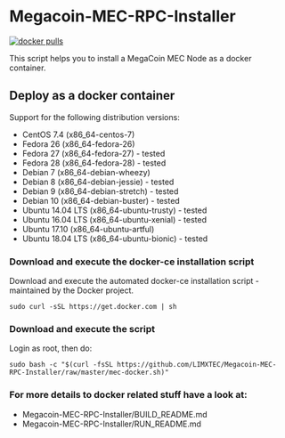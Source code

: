 # Megacoin-MEC-RPC-Installer
[![docker pulls](https://img.shields.io/docker/pulls/limxtec/mec-rpc-server.svg?style=flat)](https://hub.docker.com/r/limxtec/mec-rpc-server/)

This script helps you to install a MegaCoin MEC Node as a docker container.

## Deploy as a docker container

Support for the following distribution versions:
* CentOS 7.4 (x86_64-centos-7)
* Fedora 26 (x86_64-fedora-26)
* Fedora 27 (x86_64-fedora-27) - tested
* Fedora 28 (x86_64-fedora-28) - tested
* Debian 7 (x86_64-debian-wheezy)
* Debian 8 (x86_64-debian-jessie) - tested
* Debian 9 (x86_64-debian-stretch) - tested
* Debian 10 (x86_64-debian-buster) - tested
* Ubuntu 14.04 LTS (x86_64-ubuntu-trusty) - tested
* Ubuntu 16.04 LTS (x86_64-ubuntu-xenial) - tested
* Ubuntu 17.10 (x86_64-ubuntu-artful)
* Ubuntu 18.04 LTS (x86_64-ubuntu-bionic) - tested

### Download and execute the docker-ce installation script

Download and execute the automated docker-ce installation script - maintained by the Docker project.

```
sudo curl -sSL https://get.docker.com | sh
```

### Download and execute the script
Login as root, then do:

```
sudo bash -c "$(curl -fsSL https://github.com/LIMXTEC/Megacoin-MEC-RPC-Installer/raw/master/mec-docker.sh)"
```

### For more details to docker related stuff have a look at:
* Megacoin-MEC-RPC-Installer/BUILD_README.md
* Megacoin-MEC-RPC-Installer/RUN_README.md
